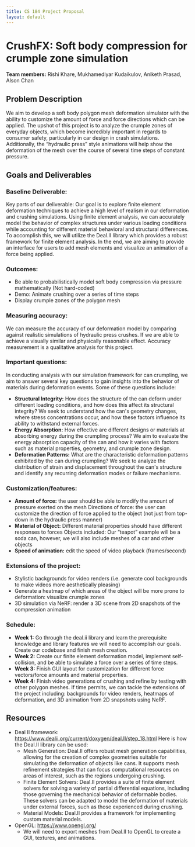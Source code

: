 ```yaml
---
title: CS 184 Project Proposal
layout: default
---
```


# CrushFX: Soft body compression for crumple zone simulation

**Team members:** Rishi Khare, Mukhamediyar Kudaikulov, Aniketh Prasad, Alson Chan

## Problem Description

We aim to develop a soft body polygon mesh deformation simulator with the ability to customize the amount of force and force directions which can be applied. The upshot of this project is to analyze the crumple zones of everyday objects, which become incredibly important in regards to consumer safety, particularly in car design in crash simulations. Additionally, the “hydraulic press” style animations will help show the deformation of the mesh over the course of several time steps of constant pressure.

## Goals and Deliverables

### Baseline Deliverable:
Key parts of our deliverable: Our goal is to explore finite element deformation techniques to achieve a high level of realism in our deformation and crushing simulations. Using finite element analysis, we can accurately model the behavior of complex structures under various loading conditions while accounting for different material behavioral and structural differences. To accomplish this, we will utilize the Deal.II library which provides a robust framework for finite element analysis. In the end, we are aiming to provide an interface for users to add mesh elements and visualize an animation of a force being applied.


### Outcomes:
- Be able to probabilistically model soft body compression via pressure mathematically (Not hard-coded)
- Demo: Animate crushing over a series of time steps
- Display crumple zones of the polygon mesh


### Measuring accuracy:
We can measure the accuracy of our deformation model by comparing against realistic simulations of hydraulic press crushes. If we are able to achieve a visually similar and physically reasonable effect. Accuracy measurement is a qualitative analysis for this project.


### Important questions:
In conducting analysis with our simulation framework for can crumpling, we aim to answer several key questions to gain insights into the behavior of materials during deformation events. Some of these questions include:
- **Structural Integrity:** How does the structure of the can deform under different loading conditions, and how does this affect its structural integrity? We seek to understand how the can's geometry changes, where stress concentrations occur, and how these factors influence its ability to withstand external forces.
- **Energy Absorption:** How effective are different designs or materials at absorbing energy during the crumpling process? We aim to evaluate the energy absorption capacity of the can and how it varies with factors such as material properties, geometry, and crumple zone design.
- **Deformation Patterns:** What are the characteristic deformation patterns exhibited by the can during crumpling? We seek to analyze the distribution of strain and displacement throughout the can's structure and identify any recurring deformation modes or failure mechanisms.


### Customization/features:
- **Amount of force:** the user should be able to modify the amount of pressure exerted on the mesh
Directions of force: the user can customize the direction of force applied to the object (not just from top-down in the hydraulic press manner)
- **Material of Object:** Different material properties should have different responses to forces
Objects included: Our “teapot” example will be a soda can, however, we will also include meshes of a car and other objects
- **Speed of animation:** edit the speed of video playback (frames/second)


### Extensions of the project:
- Stylistic backgrounds for video renders (i.e. generate cool backgrounds to make videos more aesthetically pleasing)
- Generate a heatmap of which areas of the object will be more prone to deformation: visualize crumple zones
- 3D simulation via NeRF: render a 3D scene from 2D snapshots of the compression animation


### Schedule:
- **Week 1:** Go through the deal.ii library and learn the prerequisite knowledge and library features we will need to accomplish our goals. Create our codebase and finish mesh creation.
- **Week 2:** Create our finite element deformation model, implement self-collision, and be able to simulate a force over a series of time steps. 
- **Week 3:** Finish GUI layout for customization for different force vectors/force amounts and material properties.
- **Week 4:** Finish video generations of crushing and refine by testing with other polygon meshes. If time permits, we can tackle the extensions of the project including: backgrounds for video renders, heatmaps of deformation, and 3D animation from 2D snapshots using NeRF.


## Resources

- Deal II framework: https://www.dealii.org/current/doxygen/deal.II/step_18.html
  Here is how the Deal.II library can be used:
  - Mesh Generation: Deal.II offers robust mesh generation capabilities, allowing for the creation of     complex geometries suitable for simulating the deformation of objects like cans. It supports mesh refinement strategies that can focus computational resources on areas of interest, such as the regions undergoing crushing.
  - Finite Element Solvers: Deal.II provides a suite of finite element solvers for solving a variety of partial differential equations, including those governing the mechanical behavior of deformable bodies. These solvers can be adapted to model the deformation of materials under external forces, such as those experienced during crushing.
  - Material Models: Deal.II provides a framework for implementing custom material models.
- OpenGL: https://www.opengl.org/
  - We will need to export meshes from Deal.II to OpenGL to create a GUI, textures, and animations.



